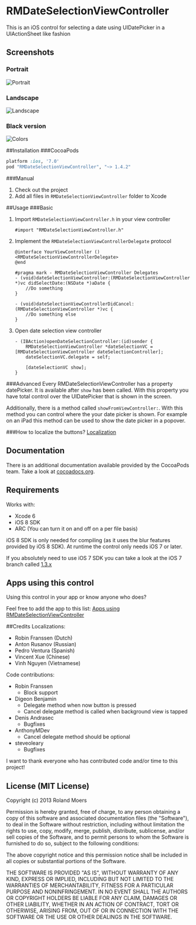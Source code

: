 RMDateSelectionViewController
=============================

This is an iOS control for selecting a date using UIDatePicker in a UIActionSheet like fashion

## Screenshots
### Portrait
![Portrait](http://cooperrs.github.io/RMDateSelectionViewController/Images/Blur-Screen-Portrait.png)

### Landscape
![Landscape](http://cooperrs.github.com/RMDateSelectionViewController/Images/Blur-Screen-Landscape.png)

### Black version
![Colors](http://cooperrs.github.io/RMDateSelectionViewController/Images/Blur-Screen-Portrait-Black.png)

##Installation
###CocoaPods
```ruby
platform :ios, '7.0'
pod "RMDateSelectionViewController", "~> 1.4.2"
```

###Manual
1. Check out the project
2. Add all files in `RMDateSelectionViewController` folder to Xcode

##Usage
###Basic
1. Import `RMDateSelectionViewController.h` in your view controller
	
	```objc
	#import "RMDateSelectionViewController.h"
	```
2. Implement the `RMDateSelectionViewControllerDelegate` protocol
	
	```objc
	@interface YourViewController () <RMDateSelectionViewControllerDelegate>
	@end
	```
	
	```objc
	#pragma mark - RMDateSelectionViewController Delegates
	- (void)dateSelectionViewController:(RMDateSelectionViewController *)vc didSelectDate:(NSDate *)aDate {
		//Do something
	}

	- (void)dateSelectionViewControllerDidCancel:(RMDateSelectionViewController *)vc {
		//Do something else
	}
	```
	
3. Open date selection view controller
	
	```objc
	- (IBAction)openDateSelectionController:(id)sender {
    	RMDateSelectionViewController *dateSelectionVC = [RMDateSelectionViewController dateSelectionController];
    	dateSelectionVC.delegate = self;
    	
   		[dateSelectionVC show];
	}
	```

###Advanced
Every RMDateSelectionViewController has a property datePicker. It is available after `show` has been called. With this property you have total control over the UIDatePicker that is shown in the screen.

Additionally, there is a method called `showFromViewController:`. With this method you can control where the your date picker is shown. For example on an iPad this method can be used to show the date picker in a popover.

###How to localize the buttons? 
[Localization](https://github.com/CooperRS/RMDateSelectionViewController/wiki/Localization)

## Documentation
There is an additional documentation available provided by the CocoaPods team. Take a look at [cocoadocs.org](http://cocoadocs.org/docsets/RMDateSelectionViewController/).

## Requirements
Works with:

* Xcode 6
* iOS 8 SDK
* ARC (You can turn it on and off on a per file basis)

iOS 8 SDK is only needed for compiling (as it uses the blur features provided by iOS 8 SDK). At runtime the control only needs iOS 7 or later.

If you absolutely need to use iOS 7 SDK you can take a look at the iOS 7 branch called [1.3.x](https://github.com/CooperRS/RMDateSelectionViewController/tree/1.3.x)

## Apps using this control
Using this control in your app or know anyone who does?

Feel free to add the app to this list: [Apps using RMDateSelectionViewController](https://github.com/CooperRS/RMDateSelectionViewController/wiki/Apps-using-RMDateSelectionViewController)

##Credits
Localizations:
* Robin Franssen (Dutch)
* Anton Rusanov (Russian)
* Pedro Ventura (Spanish)
* Vincent Xue (Chinese)
* Vinh Nguyen (Vietnamese)

Code contributions:
* Robin Franssen
	* Block support
* Digeon Benjamin 
	* Delegate method when now button is pressed
	* Cancel delegate method is called when background view is tapped
* Denis Andrasec
	* Bugfixes
* AnthonyMDev
	* Cancel delegate method should be optional
* steveoleary
	* Bugfixes

I want to thank everyone who has contributed code and/or time to this project!

## License (MIT License)
Copyright (c) 2013 Roland Moers

Permission is hereby granted, free of charge, to any person obtaining a copy
of this software and associated documentation files (the "Software"), to deal
in the Software without restriction, including without limitation the rights
to use, copy, modify, merge, publish, distribute, sublicense, and/or sell
copies of the Software, and to permit persons to whom the Software is
furnished to do so, subject to the following conditions:

The above copyright notice and this permission notice shall be included in
all copies or substantial portions of the Software.

THE SOFTWARE IS PROVIDED "AS IS", WITHOUT WARRANTY OF ANY KIND, EXPRESS OR
IMPLIED, INCLUDING BUT NOT LIMITED TO THE WARRANTIES OF MERCHANTABILITY,
FITNESS FOR A PARTICULAR PURPOSE AND NONINFRINGEMENT. IN NO EVENT SHALL THE
AUTHORS OR COPYRIGHT HOLDERS BE LIABLE FOR ANY CLAIM, DAMAGES OR OTHER
LIABILITY, WHETHER IN AN ACTION OF CONTRACT, TORT OR OTHERWISE, ARISING FROM,
OUT OF OR IN CONNECTION WITH THE SOFTWARE OR THE USE OR OTHER DEALINGS IN
THE SOFTWARE.
